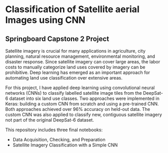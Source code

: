 # Classification of Satellite aerial Images using CNN
## Springboard Capstone 2 Project

Satellite imagery is crucial for many applications in agriculture, city planning, natural resource management, environmental monitoring, and disaster response. Since satellite imagery can cover large areas, the labor costs to manually categorize land uses covered by imagery can be prohibitive. Deep learning has emerged as an important approach for automating land use classification over extensive areas.

For this project, I have applied deep learning using convolutional neural networks (CNNs) to classify labelled satellite image tiles from the DeepSat-6 dataset into six land use classes. Two approaches were implemented in Keras: building a custom CNN from scratch and using a pre-trained CNN. Both approaches achieved over 96% accuracy on held-out data.
The custom CNN was also applied to classify new, contiguous satellite imagery not part of the original DeepSat-6 dataset.

This repository includes three final notebooks:
  * Data Acquisition, Checking, and Preparation
  * Satellite Imagery Classification with a Simple CNN
